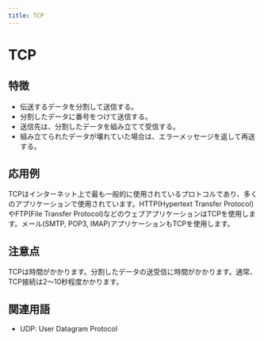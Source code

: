 ```yaml
---
title: TCP
---
```


# TCP
## 特徴
- 伝送するデータを分割して送信する。
- 分割したデータに番号をつけて送信する。
- 送信先は、分割したデータを組み立てて受信する。
- 組み立てられたデータが壊れていた場合は、エラーメッセージを返して再送する。

## 応用例
TCPはインターネット上で最も一般的に使用されているプロトコルであり、多くのアプリケーションで使用されています。HTTP(Hypertext Transfer Protocol)やFTP(File Transfer Protocol)などのウェブアプリケーションはTCPを使用します。メール(SMTP, POP3, IMAP)アプリケーションもTCPを使用します。

## 注意点
TCPは時間がかかります。分割したデータの送受信に時間がかかります。通常、TCP接続は2〜10秒程度かかります。

 ## 関連用語
- UDP: User Datagram Protocol